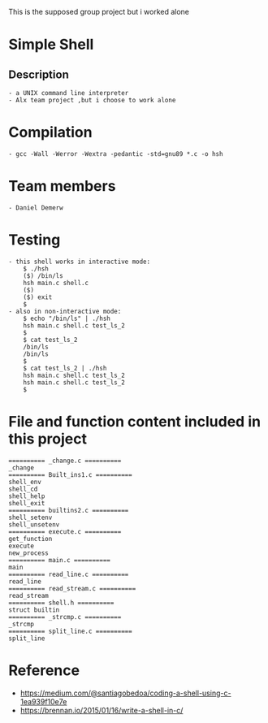 This is the supposed group project but i worked alone



# Simple Shell
## Description
    - a UNIX command line interpreter
    - Alx team project ,but i choose to work alone 

# Compilation
    - gcc -Wall -Werror -Wextra -pedantic -std=gnu89 *.c -o hsh

# Team members
    - Daniel Demerw
# Testing
    - this shell works in interactive mode:
        $ ./hsh
        ($) /bin/ls
        hsh main.c shell.c
        ($)
        ($) exit
        $
    - also in non-interactive mode:
        $ echo "/bin/ls" | ./hsh
        hsh main.c shell.c test_ls_2
        $
        $ cat test_ls_2
        /bin/ls
        /bin/ls
        $
        $ cat test_ls_2 | ./hsh
        hsh main.c shell.c test_ls_2
        hsh main.c shell.c test_ls_2
        $

# File and function content included in this project
    ========== _change.c ==========
    _change
    ========== Built_ins1.c ==========
    shell_env
    shell_cd
    shell_help
    shell_exit
    ========== builtins2.c ==========
    shell_setenv
    shell_unsetenv
    ========== execute.c ==========
    get_function
    execute
    new_process
    ========== main.c ==========
    main
    ========== read_line.c ==========
    read_line
    ========== read_stream.c ==========
    read_stream
    ========== shell.h ==========
    struct builtin
    ========== _strcmp.c ==========
    _strcmp
    ========== split_line.c ==========
    split_line

# Reference
- https://medium.com/@santiagobedoa/coding-a-shell-using-c-1ea939f10e7e
- https://brennan.io/2015/01/16/write-a-shell-in-c/

